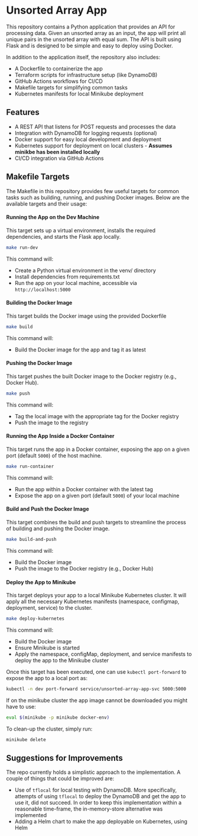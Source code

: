 # Unsorted Array App
This repository contains a Python application that provides an API for processing data.
Given an unsorted array as an input, the app will print all unique pairs in the unsorted array with equal sum.
The API is built using Flask and is designed to be simple and easy to deploy using Docker.

In addition to the application itself, the repository also includes:

- A Dockerfile to containerize the app
- Terraform scripts for infrastructure setup (like DynamoDB)
- GitHub Actions workflows for CI/CD
- Makefile targets for simplifying common tasks
- Kubernetes manifests for local Minikube deployment


## Features
- A REST API that listens for POST requests and processes the data
- Integration with DynamoDB for logging requests (optional)
- Docker support for easy local development and deployment
- Kubernetes support for deployment on local clusters - **Assumes minikbe has been installed locally**
- CI/CD integration via GitHub Actions


## Makefile Targets
The Makefile in this repository provides few useful targets for common tasks such as building, running, and pushing Docker images. Below are the available targets and their usage:


#### Running the App on the Dev Machine

This target sets up a virtual environment, installs the required dependencies, and starts the Flask app locally.

```bash
make run-dev
```

This command will:
- Create a Python virtual environment in the venv/ directory
- Install dependencies from requirements.txt
- Run the app on your local machine, accessible via `http://localhost:5000`


#### Building the Docker Image

This target builds the Docker image using the provided Dockerfile

```bash
make build
```

This command will:
- Build the Docker image for the app and tag it as latest


#### Pushing the Docker Image

This target pushes the built Docker image to the Docker registry (e.g., Docker Hub).

```bash
make push
```

This command will:
- Tag the local image with the appropriate tag for the Docker registry
- Push the image to the registry


#### Running the App Inside a Docker Container

This target runs the app in a Docker container, exposing the app on a given port (default `5000`) of the host machine.

```bash
make run-container
```

This command will:
- Run the app within a  Docker container with the latest tag
- Expose the app on a given port (default `5000`) of your local machine


#### Build and Push the Docker Image
This target combines the build and push targets to streamline the process of building and pushing the Docker image.

```bash
make build-and-push
```

This command will:
- Build the Docker image
- Push the image to the Docker registry (e.g., Docker Hub)


#### Deploy the App to Minikube
This target deploys your app to a local Minikube Kubernetes cluster. It will apply all the necessary Kubernetes manifests (namespace, configmap, deployment, service) to the cluster.

```bash
make deploy-kubernetes
```

This command will:
- Build the Docker image
- Ensure Minikube is started
- Apply the namespace, configMap, deployment, and service manifests to deploy the app to the Minikube cluster

Once this target has been executed, one can use `kubectl port-forward` to expose the app to a local port as:
```bash
kubectl -n dev port-forward service/unsorted-array-app-svc 5000:5000
```

If on the minikube cluster the app image cannot be downloaded you might have to use:
```bash
eval $(minikube -p minikube docker-env)
```

To clean-up the cluster, simply run:
```bash
minikube delete
```


## Suggestions for Improvements
The repo currently holds a simplistic approach to the implementation.
A couple of things that could be improved are:
- Use of `tflocal` for local testing with DynamoDB. More specifically, attempts of using `tflocal` to deploy the DynamoDB and get the app to use it, did not succeed. In order to keep this implementation within a reasonable time-frame, the in-memory-store alternative was implemented
- Adding a Helm chart to make the app deployable on Kubernetes, using Helm
